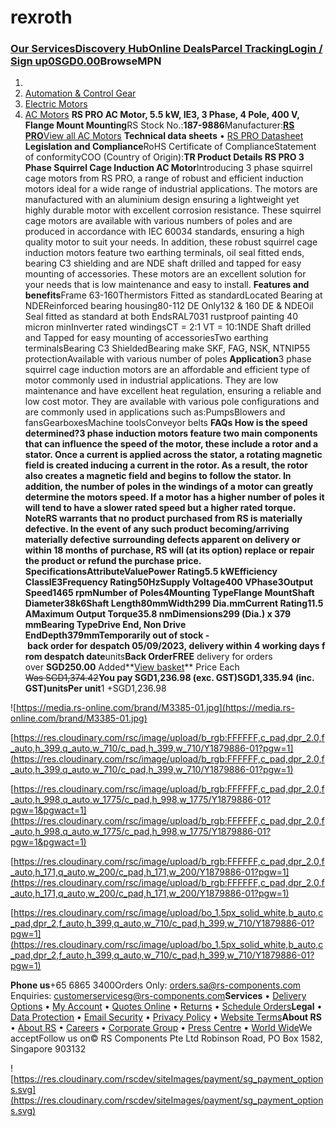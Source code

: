 # rexroth

### [Our Services](https://sg.rs-online.com/web/generalDisplay.html?id=our-services)[Discovery Hub](https://sg.rs-online.com/web/generalDisplay.html?id=discovery)[Online Deals](https://sg.rs-online.com/web/content/m/clearance)**[Parcel Tracking](https://sg.rs-online.com/myaccount/parcel-tracking)[Login / Sign up](https://sg.rs-online.com/web/authHome.html)**[0**SGD0.00**](https://sg.rs-online.com/web/ca/basketsummary/)BrowseMPN

1. 
2. [Automation & Control Gear](https://sg.rs-online.com/web/c/automation-control-gear/)
3. [Electric Motors](https://sg.rs-online.com/web/c/automation-control-gear/electric-motors/)
4. [AC Motors](https://sg.rs-online.com/web/c/automation-control-gear/electric-motors/ac-motors/)
**RS PRO AC Motor, 5.5 kW, IE3, 3 Phase, 4 Pole, 400 V, Flange Mount Mounting**RS Stock No.:**187-9886**Manufacturer:**[RS PRO](https://sg.rs-online.com/web/b/rs-pro/)**[View all AC Motors](https://sg.rs-online.com/web/c/automation-control-gear/electric-motors/ac-motors/)
**Technical data sheets**
• [RS PRO Datasheet](https://docs.rs-online.com/4139/A700000006779845.pdf)
**Legislation and Compliance**RoHS Certificate of ComplianceStatement of conformityCOO (Country of Origin):**TR
Product Details
RS PRO 3 Phase Squirrel Cage Induction AC Motor**Introducing 3 phase squirrel cage motors from RS PRO, a range of robust and efficient induction motors ideal for a wide range of industrial applications. The motors are manufactured with an aluminium design ensuring a lightweight yet highly durable motor with excellent corrosion resistance. These squirrel cage motors are available with various numbers of poles and are produced in accordance with IEC 60034 standards, ensuring a high quality motor to suit your needs. In addition, these robust squirrel cage induction motors feature two earthing terminals, oil seal fitted ends, bearing C3 shielding and are NDE shaft drilled and tapped for easy mounting of accessories. These motors are an excellent solution for your needs that is low maintenance and easy to install.
**Features and benefits**Frame 63-160Thermistors Fitted as standardLocated Bearing at NDEReinforced bearing housing80-112 DE Only132 & 160 DE & NDEOil Seal fitted as standard at both EndsRAL7031 rustproof painting 40 micron minInverter rated windingsCT = 2:1 VT = 10:1NDE Shaft drilled and Tapped for easy mounting of accessoriesTwo earthing terminalsBearing C3 ShieldedBearing make SKF, FAG, NSK, NTNIP55 protectionAvailable with various number of poles
**Application**3 phase squirrel cage induction motors are an affordable and efficient type of motor commonly used in industrial applications. They are low maintenance and have excellent heat regulation, ensuring a reliable and low cost motor. They are available with various pole configurations and are commonly used in applications such as:PumpsBlowers and fansGearboxesMachine toolsConveyor belts
**FAQs
How is the speed determined?**3 phase induction motors feature two main components that can influence the speed of the motor, these include a rotor and a stator. Once a current is applied across the stator, a rotating magnetic field is created inducing a current in the rotor. As a result, the rotor also creates a magnetic field and begins to follow the stator. In addition, the number of poles in the windings of a motor can greatly determine the motors speed. If a motor has a higher number of poles it will tend to have a slower rated speed but a higher rated torque.
**Note**RS warrants that no product purchased from RS is materially defective. In the event of any such product becoming/arriving materially defective surrounding defects apparent on delivery or within 18 months of purchase, RS will (at its option) replace or repair the product or refund the purchase price.
**SpecificationsAttributeValue**Power Rating5.5 kWEfficiency ClassIE3Frequency Rating50HzSupply Voltage400 VPhase3Output Speed1465 rpmNumber of Poles4Mounting TypeFlange MountShaft Diameter38k6Shaft Length80mmWidth299 Dia.mmCurrent Rating11.5 AMaximum Output Torque35.8 nmDimensions299 (Dia.) x 379 mmBearing TypeDrive End, Non Drive EndDepth379mm**Temporarily out of stock - back order for despatch 05/09/2023, delivery within 4 working days from despatch date**units**Back OrderFREE** delivery for orders over **SGD250.00**
Added**[View basket](https://sg.rs-online.com/web/ca/basketsummary/)**
Price Each
~~Was SGD1,374.42~~**You pay
SGD1,236.98
(exc. GST)SGD1,335.94
(inc. GST)unitsPer unit**1 +SGD1,236.98

![https://media.rs-online.com/brand/M3385-01.jpg](https://media.rs-online.com/brand/M3385-01.jpg)

[https://res.cloudinary.com/rsc/image/upload/b_rgb:FFFFFF,c_pad,dpr_2.0,f_auto,h_399,q_auto,w_710/c_pad,h_399,w_710/Y1879886-01?pgw=1](https://res.cloudinary.com/rsc/image/upload/b_rgb:FFFFFF,c_pad,dpr_2.0,f_auto,h_399,q_auto,w_710/c_pad,h_399,w_710/Y1879886-01?pgw=1)

[https://res.cloudinary.com/rsc/image/upload/b_rgb:FFFFFF,c_pad,dpr_2.0,f_auto,h_998,q_auto,w_1775/c_pad,h_998,w_1775/Y1879886-01?pgw=1&pgwact=1](https://res.cloudinary.com/rsc/image/upload/b_rgb:FFFFFF,c_pad,dpr_2.0,f_auto,h_998,q_auto,w_1775/c_pad,h_998,w_1775/Y1879886-01?pgw=1&pgwact=1)

[https://res.cloudinary.com/rsc/image/upload/b_rgb:FFFFFF,c_pad,dpr_2.0,f_auto,h_171,q_auto,w_200/c_pad,h_171,w_200/Y1879886-01?pgw=1](https://res.cloudinary.com/rsc/image/upload/b_rgb:FFFFFF,c_pad,dpr_2.0,f_auto,h_171,q_auto,w_200/c_pad,h_171,w_200/Y1879886-01?pgw=1)

[https://res.cloudinary.com/rsc/image/upload/bo_1.5px_solid_white,b_auto,c_pad,dpr_2,f_auto,h_399,q_auto,w_710/c_pad,h_399,w_710/Y1879886-01?pgw=1](https://res.cloudinary.com/rsc/image/upload/bo_1.5px_solid_white,b_auto,c_pad,dpr_2,f_auto,h_399,q_auto,w_710/c_pad,h_399,w_710/Y1879886-01?pgw=1)

****Phone us****+65 6865 3400Orders Only: orders.sa@rs-components.com Enquiries: customerservicesg@rs-components.com****Services****
• [Delivery Options](https://sg.rs-online.com/web/content/support/all-articles/delivery)
• [My Account](https://sg.rs-online.com/myaccount/)
• [Quotes Online](https://sg.rs-online.com/web/generalDisplay.html?id=services/quotes-online)
• [Returns](https://sg.rs-online.com/web/generalDisplay.html?id=services/product-returns)
• [Schedule Orders](https://sg.rs-online.com/web/generalDisplay.html?id=services/forward-orders)****Legal****
• [Data Protection](https://sg.rs-online.com/web/generalDisplay.html?id=aboutRS&file=datapolicy)
• [Email Security](https://sg.rs-online.com/web/generalDisplay.html?id=aboutRS/email-security)
• [Privacy Policy](https://sg.rs-online.com/web/generalDisplay.html?id=aboutRS&file=privacy)
• [Website Terms](https://sg.rs-online.com/web/generalDisplay.html?id=aboutRS&file=terms)****About RS****
• [About RS](https://sg.rs-online.com/web/generalDisplay.html?id=aboutRS)
• [Careers](https://careers.rsgroup.com/)
• [Corporate Group](http://www.rsgroup.com/)
• [Press Centre](https://sg.rs-online.com/web/generalDisplay.html?id=footer1)
• [World Wide](http://www.rs-components.com/)We acceptFollow us on© RS Components Pte Ltd Robinson Road, PO Box 1582, Singapore 903132

![https://res.cloudinary.com/rscdev/siteImages/payment/sg_payment_options.svg](https://res.cloudinary.com/rscdev/siteImages/payment/sg_payment_options.svg)